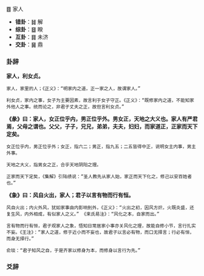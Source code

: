 ䷤ 家人

+ **错卦**：䷧ 解
+ **综卦**：䷥ 睽
+ **互卦**：䷿ 未济
+ **交卦**：䷱ 鼎

### 卦辞

**家人，利女贞。**

```
家人，家里的人；《正义》：“明家内之道，正一家之人，故谓家人。”

利女贞，家内之事，女子为主要因素，故言利于女子守正。《正义》：“既修家内之道，不能知家外他人之事。统而论之，非君子丈夫之正，故但言利女贞。”
```

**《彖》曰：家人，女正位乎内，男正位乎外。男女正，天地之大义也。家人有严君焉，父母之谓也。父父，子子，兄兄，弟弟，夫夫，妇妇，而家道正，正家而天下定矣。**

```
女正位乎内，男正位乎外；女正，指六二；男正，指九五；二五皆得中正，说明女主内事，男主外事。

天地之大义，指男女之正，合乎天地阴阳之理。

正家而天下定矣，《集解》引陆绩说：“圣人教先从家人始，家正而天下化之，修己以安百姓者也。”
```

**《象》曰：风自火出，家人；君子以言有物而行有恒。**

```
风自火出；内火外风，犹如家事由内影响到外，《正义》：“火出之初，因风方炽，火既炎盛，还复生风，内外相成，有似家人之义。” 《来氏易注》：“风化之本，自家而出。” 

言有物而行有恒，君子观家人之象，悟知日常居家小事亦关风化之理，故能自修小节，言行扎实不妄。《王注》：“家人之道，修于近小而不妄也，故君子以言必有物，而口无择言；行必有恒，而身无择行。”

俞琰：“君子知风之自，于是齐家以修身为本，而修身以言行为先。”
```


### 爻辞

